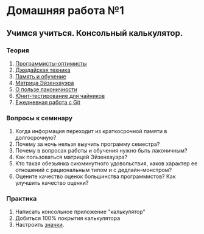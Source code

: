 # Домашняя работа №1

## Учимся учиться. Консольный калькулятор.

### Теория
1. [Программисты-оптимисты](https://habr.com/ru/post/178905/)
2. [Джедайская техника](https://www.youtube.com/watch?v=jt3_sq8LQYM)
3. [Память и обучение](https://www.youtube.com/watch?v=3_SVHS6t_LM)
4. [Матрица Эйзенхауэра](https://timeweb.com/ru/community/articles/chto-takoe-matrica-eyzenhauera)
5. [О пользе лаконичности](https://habr.com/ru/post/340434/)
6. [Юнит-тестирование для чайников](https://habr.com/ru/post/169381/)
7. [Ежедневная работа с Git](https://habr.com/ru/post/174467/)

### Вопросы к семинару
1. Когда информация переходит из краткосрочной памяти в долгосрочную?
2. Почему за ночь нельзя выучить программу семестра?
3. Почему в вопросах работы и обучения нужно быть лаконичным?
4. Как пользоваться матрицей Эйзенхауэра?
5. Кто такая обезьянка сиюминутного удовольствия, каков характер ее отношений с рациональным типом и с дедлайн-монстром?
6. Оцените качество оценок большинства программистов? Как улучшить качество оценки?

### Практика
1. Написать консольное приложение "калькулятор"
2. Добиться 100% покрытия калькулятора
3. Настроить [значки](https://docs.google.com/document/d/1Q25kdRJmWDo2l3_QOhwjoXcRZMqFQWZ_V4Ru6781SJc/edit?usp=sharing). 
